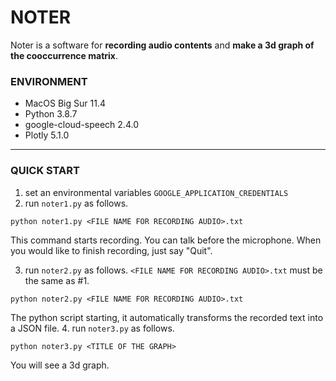# NOTER #

Noter is a software for **recording audio contents** and **make a 3d graph of the cooccurrence matrix**.

### ENVIRONMENT

* MacOS Big Sur 11.4
* Python 3.8.7
* google-cloud-speech 2.4.0
* Plotly 5.1.0
***
### QUICK START
1. set an environmental variables `GOOGLE_APPLICATION_CREDENTIALS`
2. run `noter1.py` as follows.
```
python noter1.py <FILE NAME FOR RECORDING AUDIO>.txt
```
This command starts recording. You can talk before the microphone. When you would like to finish recording, just say "Quit".

3. run `noter2.py` as follows. `<FILE NAME FOR RECORDING AUDIO>.txt` must be the same as #1.
```
python noter2.py <FILE NAME FOR RECORDING AUDIO>.txt
```
The python script starting, it automatically transforms the recorded text into a JSON file.
4. run `noter3.py` as follows.
```
python noter3.py <TITLE OF THE GRAPH>
```
You will see a 3d graph.
